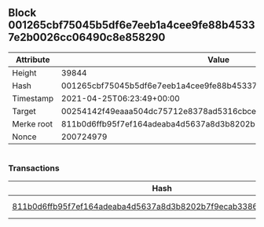 ## Block 001265cbf75045b5df6e7eeb1a4cee9fe88b45337e2b0026cc06490c8e858290

Attribute | Value
--- | ---
Height | 39844
Hash | 001265cbf75045b5df6e7eeb1a4cee9fe88b45337e2b0026cc06490c8e858290
Timestamp | 2021-04-25T06:23:49+00:00
Target | 00254142f49eaaa504dc75712e8378ad5316cbcead634704b3734b6271167cc4
Merke root | 811b0d6ffb95f7ef164adeaba4d5637a8d3b8202b7f9ecab3386caa1fb5aaa0e
Nonce | 200724979

```

```

### Transactions

Hash | Amount
--- | ---
[811b0d6ffb95f7ef164adeaba4d5637a8d3b8202b7f9ecab3386caa1fb5aaa0e](811b0d6ffb95f7ef164adeaba4d5637a8d3b8202b7f9ecab3386caa1fb5aaa0e.md) | 10.00000000 SKEPTI 
